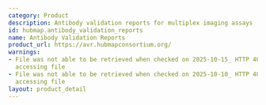 ```yaml
---
category: Product
description: Antibody validation reports for multiplex imaging assays
id: hubmap.antibody_validation_reports
name: Antibody Validation Reports
product_url: https://avr.hubmapconsortium.org/
warnings:
- File was not able to be retrieved when checked on 2025-10-15_ HTTP 401 error when
  accessing file
- File was not able to be retrieved when checked on 2025-10-10_ HTTP 401 error when
  accessing file
layout: product_detail
---
```

